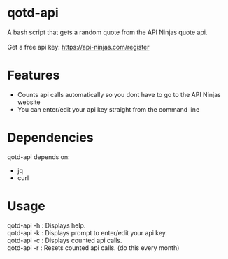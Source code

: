 # qotd-api
A bash script that gets a random quote from the API Ninjas quote api.<br>
<br>
Get a free api key: https://api-ninjas.com/register <br>
# Features
- Counts api calls automatically so you dont have to go to the API Ninjas website <br>
- You can enter/edit your api key straight from the command line <br>
# Dependencies
qotd-api depends on: <br>
  - jq
  - curl
# Usage
qotd-api -h : Displays help. <br>
qotd-api -k : Displays prompt to enter/edit your api key. <br>
qotd-api -c : Displays counted api calls. <br>
qotd-api -r : Resets counted api calls. (do this every month) <br>
